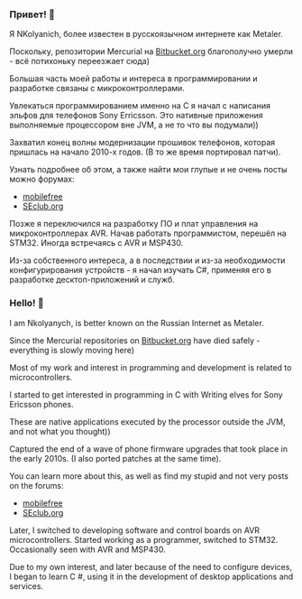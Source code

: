### Привет! 👋
Я NKolyanich, более известен в русскоязычном интернете как Metaler.

Поскольку, репозитории Mercurial на [Bitbucket.org](https://bitbucket.org/Metaler/) благополучно умерли - всё потихоньку переезжает сюда)

Большая часть моей работы и интереса в программировании и разработке связаны с микроконтроллерами.

Увлекаться программированием именно на С я начал с написания эльфов для телефонов Sony Erricsson. Это нативные приложения выполняемые процессором вне JVM, а не то что вы подумали)) 

Захватил конец волны модернизации прошивок телефонов, которая пришлась на начало 2010-х годов. (В то же время портировал патчи).

Узнать подробнее об этом, а также найти мои глупые и не очень посты можно форумах:
* [mobilefree](https://mobilefree.justdanpo.ru/)
* [SEclub.org](https://seclub.org/forum/topics/76/)

Позже я переключился на разработку ПО и плат управления на микроконтроллерах AVR.
Начав работать программистом, перешёл на STM32. Иногда встречаясь с AVR и MSP430.

Из-за собственного интереса, а в последствии и из-за необходимости конфигурирования устройств - я начал изучать C#, применяя его в разработке десктоп-приложений и служб.


### Hello! 👋
I am Nkolyanych, is better known on the Russian Internet as Metaler.

Since the Mercurial repositories on [Bitbucket.org](https://bitbucket.org/Metaler/) have died safely - everything is slowly moving here)

Most of my work and interest in programming and development is related to microcontrollers.

I started to get interested in programming in C with Writing elves for Sony Ericsson phones.

These are native applications executed by the processor outside the JVM, and not what you thought))

Captured the end of a wave of phone firmware upgrades that took place in the early 2010s. (I also ported patches at the same time).

You can learn more about this, as well as find my stupid and not very posts on the forums:
* [mobilefree](https://mobilefree.justdanpo.ru/)
* [SEclub.org](https://seclub.org/forum/topics/76/)

Later, I switched to developing software and control boards on AVR microcontrollers.
Started working as a programmer, switched to STM32. Occasionally seen with AVR and MSP430.

Due to my own interest, and later because of the need to configure devices, I began to learn C #, using it in the development of desktop applications and services.



<!--
**NKolyanich/NKolyanich** is a ✨ _special_ ✨ repository because its `README.md` (this file) appears on your GitHub profile.

Here are some ideas to get you started:

- 🔭 I’m currently working on ...
- 🌱 I’m currently learning ...
- 👯 I’m looking to collaborate on ...
- 🤔 I’m looking for help with ...
- 💬 Ask me about ...
- 📫 How to reach me: ...
- 😄 Pronouns: ...
- ⚡ Fun fact: ...
-->

